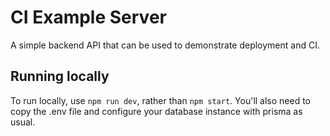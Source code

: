 # CI Example Server
A simple backend API that can be used to demonstrate deployment and CI.

## Running locally
To run locally, use `npm run dev`, rather than `npm start`.  You'll also need to copy the .env file and configure your database instance with prisma as usual.

